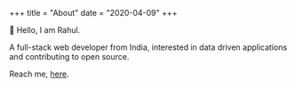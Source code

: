 +++
title = "About"
date = "2020-04-09"
+++

👋 Hello, I am Rahul.

A full-stack web developer from India, interested in data driven applications and contributing to open source.

Reach me, [here](mailto:rahulcy7@gmail.com).